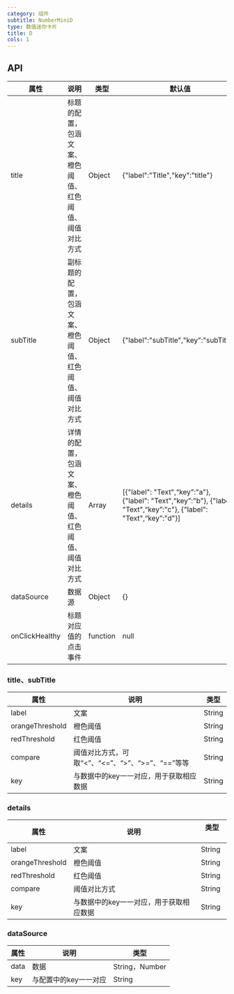 ```yaml
---
category: 组件
subtitle: NumberMiniD
type: 数值迷你卡片
title: D
cols: 1
---
```


## API

属性 | 说明 | 类型 | 默认值
--------- | -------------| -------------| -------------
title | 标题的配置，包涵文案、橙色阈值、红色阈值、阈值对比方式| Object | {"label":"Title","key":"title"}
subTitle | 副标题的配置，包涵文案、橙色阈值、红色阈值、阈值对比方式| Object| {"label":"subTitle","key":"subTitle"}
details | 详情的配置，包涵文案、橙色阈值、红色阈值、阈值对比方式| Array| [{"label": "Text",“key”:"a"}, {"label": "Text",“key”:"b"}, {"label": "Text",“key”:"c"}, {"label": "Text",“key”:"d"}]
dataSource| 数据源| Object| {}
onClickHealthy | 标题对应值的点击事件| function|null

### title、subTitle

属性 | 说明 | 类型
--------- | -------------| -------------
label | 文案| String|
orangeThreshold | 橙色阈值| String|
redThreshold | 红色阈值| String|
compare | 阈值对比方式，可取“<”、“<=”、“>”、“>=”、“==”等等| String|
key | 与数据中的key一一对应，用于获取相应数据| String|

### details

属性 | 说明 | 类型 　
--------- | -------------| -------------
label | 文案| String|
orangeThreshold | 橙色阈值| String|
redThreshold | 红色阈值| String|
compare | 阈值对比方式| String|
key | 与数据中的key一一对应，用于获取相应数据| String|

### dataSource

属性 | 说明 | 类型
--------- | -------------| -------------
data | 数据| String，Number|
key | 与配置中的key一一对应| String|
